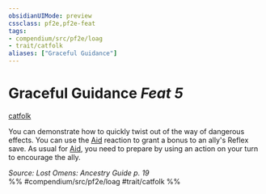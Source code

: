 ```yaml
---
obsidianUIMode: preview
cssclass: pf2e,pf2e-feat
tags:
- compendium/src/pf2e/loag
- trait/catfolk
aliases: ["Graceful Guidance"]
---
```

# Graceful Guidance  *Feat 5*  
[catfolk](../../rules/traits/catfolk-b1.md)  


You can demonstrate how to quickly twist out of the way of dangerous effects. You can use the [Aid](../../rules/actions/aid.md) reaction to grant a bonus to an ally's Reflex save. As usual for [Aid](../../rules/actions/aid.md), you need to prepare by using an action on your turn to encourage the ally.

*Source: Lost Omens: Ancestry Guide p. 19*  
%% #compendium/src/pf2e/loag #trait/catfolk %%